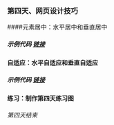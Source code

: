 ### 第四天、网页设计技巧

####元素居中：水平居中和垂直居中

##### 示例代码 [链接]()

#### 自适应：水平自适应和垂直自适应

##### 示例代码 [链接]()

#### 练习：制作第四天练习图

*第四天结束*
